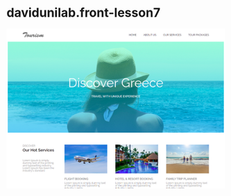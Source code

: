 # davidunilab.front-lesson7


![website preview](https://github.com/davidunilab/davidunilab.front-lesson7/blob/0fdbc79e7600e8727aa052b37081bf2ac01fd3b5/Screenshot%20from%202021-07-01%2001-19-19.png)
